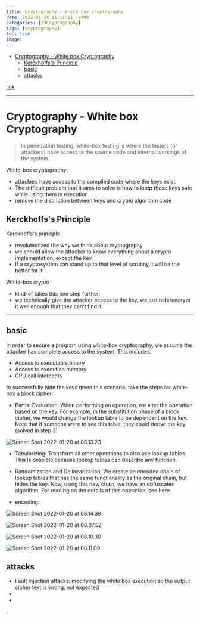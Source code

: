 ```yaml
---
title: Cryptography - White box Cryptography
date: 2022-01-18 11:11:11 -0400
categories: [13Cryptography]
tags: [cryptography]
toc: true
image:
---
```


- [Cryptography - White box Cryptography](#cryptography---white-box-cryptography)
  - [Kerckhoffs's Principle](#kerckhoffss-principle)
  - [basic](#basic)
  - [attacks](#attacks)


[link](https://www.youtube.com/watch?v=A9md7ONv7tI)

---


# Cryptography - White box Cryptography

> In penetration testing, white-box testing is where the testers (or attackers) have access to the source code and internal workings of the system.

White-box cryptography:
- attackers have access to the compiled code where the keys exist.
- The difficult problem that it aims to solve is how to keep those keys safe while using them in execution.
- remove the distinction between keys and crypto algorithm code


## Kerckhoffs's Principle

Kerckhoffs's principle
- revolutionized the way we think about cryptography
- we should allow the attacker to know everything about a crypto implementation, except the key.
- If a cryptosystem can stand up to that level of scrutiny it will be the better for it.

White-box crypto
- kind-of takes this one step further.
- we technically give the attacker access to the key, we just hide/encrypt it well enough that they can't find it.

---


## basic

In order to secure a program using white-box cryptography, we assume the attacker has complete access to the system. This includes:
- Access to executable binary
- Access to execution memory
- CPU call intercepts


to successfully hide the keys given this scenario, take the steps for white-box a block cipher:
- Partial Evaluation: When performing an operation, we alter the operation based on the key. For example, in the substitution phase of a block cipher, we would change the lookup table to be dependent on the key. Note that if someone were to see this table, they could derive the key (solved in step 3)

![Screen Shot 2022-01-20 at 08.13.23](https://i.imgur.com/3iuvE4n.png)

- Tabularizing: Transform all other operations to also use lookup tables. This is possible because lookup tables can describe any function.
- Randomization and Delinearization: We create an encoded chain of lookup tables that has the same functionality as the original chain, but hides the key. Now, using this new chain, we have an obfuscated algorithm. For reading on the details of this operation, see here.

- encoding:

![Screen Shot 2022-01-20 at 08.14.38](https://i.imgur.com/1VRv4qd.png)



![Screen Shot 2022-01-20 at 08.07.52](https://i.imgur.com/bmwDRDn.png)



![Screen Shot 2022-01-20 at 08.10.30](https://i.imgur.com/EcEHXvZ.png)


![Screen Shot 2022-01-20 at 08.11.09](https://i.imgur.com/l3vhDOH.png)


## attacks


- Fault injection attacks: modifying the white box execution so the output cipher text is wrong, not expected
-
-




.
